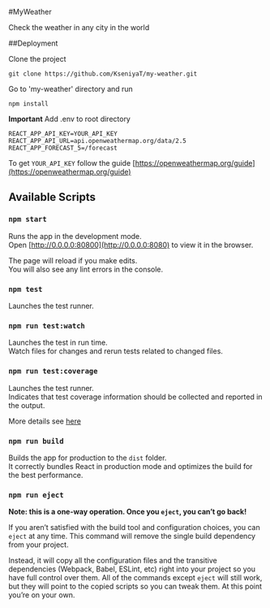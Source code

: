 #MyWeather

Check the weather in any city in the world

##Deployment

Clone the project
```
git clone https://github.com/KseniyaT/my-weather.git
```

Go to 'my-weather' directory and run
```
npm install
```

**Important** Add .env to root directory
```
REACT_APP_API_KEY=YOUR_API_KEY
REACT_APP_API_URL=api.openweathermap.org/data/2.5
REACT_APP_FORECAST_5=/forecast
```
To get `YOUR_API_KEY` follow the guide [https://openweathermap.org/guide](https://openweathermap.org/guide)

## Available Scripts

### `npm start`

Runs the app in the development mode.<br>
Open [http://0.0.0.0:80800](http://0.0.0.0:8080) to view it in the browser.

The page will reload if you make edits.<br>
You will also see any lint errors in the console.

### `npm test`

Launches the test runner.

### `npm run test:watch`

Launches the test in run time.<br>
Watch files for changes and rerun tests related to changed files.

### `npm run test:coverage`

Launches the test runner.<br>
Indicates that test coverage information should be collected and reported in the output.<br>

More details see [here](https://jestjs.io/docs/en/next/cli)

### `npm run build`

Builds the app for production to the `dist` folder.<br>
It correctly bundles React in production mode and optimizes the build for the best performance.

### `npm run eject`

**Note: this is a one-way operation. Once you `eject`, you can’t go back!**

If you aren’t satisfied with the build tool and configuration choices, you can `eject` at any time. This command will remove the single build dependency from your project.

Instead, it will copy all the configuration files and the transitive dependencies (Webpack, Babel, ESLint, etc) right into your project so you have full control over them. All of the commands except `eject` will still work, but they will point to the copied scripts so you can tweak them. At this point you’re on your own.
